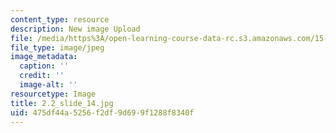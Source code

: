 ```yaml
---
content_type: resource
description: New image Upload
file: /media/https%3A/open-learning-course-data-rc.s3.amazonaws.com/15-s21-nuts-and-bolts-of-business-plans-january-iap-2014/475df44a5256f2df9d699f1288f8340f_2.2_slide_14.jpg
file_type: image/jpeg
image_metadata:
  caption: ''
  credit: ''
  image-alt: ''
resourcetype: Image
title: 2.2_slide_14.jpg
uid: 475df44a-5256-f2df-9d69-9f1288f8340f
---
```

